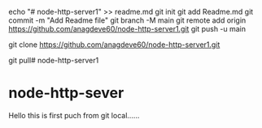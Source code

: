 echo "# node-http-server1" >> readme.md
git init
git add Readme.md
git commit -m "Add Readme file"
git branch -M main
git remote add origin https://github.com/anagdeve60/node-http-server1.git
git push -u  main

git clone https://github.com/anagdeve60/node-http-server1.git

git pull# node-http-server1



# node-http-sever

Hello this is first puch from git local......

